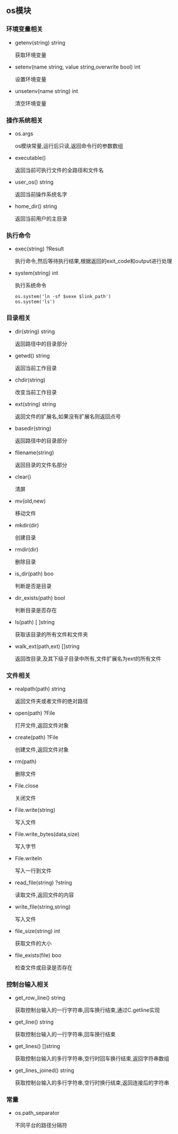 ## os模块

### 环境变量相关

- getenv(string) string    

    获取环境变量

- setenv(name string, value string,overwrite bool) int 

    设置环境变量

- unsetenv(name string) int 

    清空环境变量

### 操作系统相关

- os.args 			

    os模块常量,运行后只读,返回命令行的参数数组

- executable()     

    返回当前可执行文件的全路径和文件名

- user_os() string   

    返回当前操作系统名字

- home_dir() string

    返回当前用户的主目录

### 执行命令

- exec(string) ?Result 

    执行命令,然后等待执行结果,根据返回的exit_code和output进行处理

- system(string) int

  执行系统命令  
  
  ```
  os.system('ln -sf $vexe $link_path')
  os.system('ls')
  ```

### 目录相关

- dir(string) string 

    返回路径中的目录部分

- getwd() string

    返回当前工作目录

- chdir(string)

    改变当前工作目录

- ext(string) string

    返回文件的扩展名,如果没有扩展名则返回点号

- basedir(string)

    返回路径中的目录部分

- filename(string)

    返回目录的文件名部分

- clear() 

    清屏

- mv(old,new)

    移动文件

- mkdir(dir)

    创建目录

- rmdir(dir)

    删除目录

- is_dir(path) boo

    判断是否是目录

- dir_exists(path) bool

    判断目录是否存在

- ls(path) [ ]string

    获取该目录的所有文件和文件夹

- walk_ext(path,ext) []string

    返回改目录,及其下级子目录中所有,文件扩展名为ext的所有文件

### 文件相关

- realpath(path) string

    返回文件夹或者文件的绝对路径

- open(path) ?File 

    打开文件,返回文件对象

- create(path) ?File

    创建文件,返回文件对象

- rm(path)

    删除文件

- File.close

    关闭文件

- File.write(string)

    写入文件

- File.write_bytes(data,size)

    写入字节

- File.writeln

    写入一行到文件

- read_file(string) ?string

    读取文件,返回文件的内容

- write_file(string,string) 

    写入文件

- file_size(string) int 

    获取文件的大小

- file_exists(file) boo

  检查文件或目录是否存在
  
  

### 控制台输入相关

- get_row_line() string

    获取控制台输入的一行字符串,回车换行结束,通过C.getline实现

- get_line() string

    获取控制台输入的一行字符串,回车换行结束

- get_lines() []string

    获取控制台输入的多行字符串,空行时回车换行结束,返回字符串数组

- get_lines_joined() string

    获取控制台输入的多行字符串,空行时换行结束,返回连接后的字符串

### 常量

- os.path_separator

    不同平台的路径分隔符